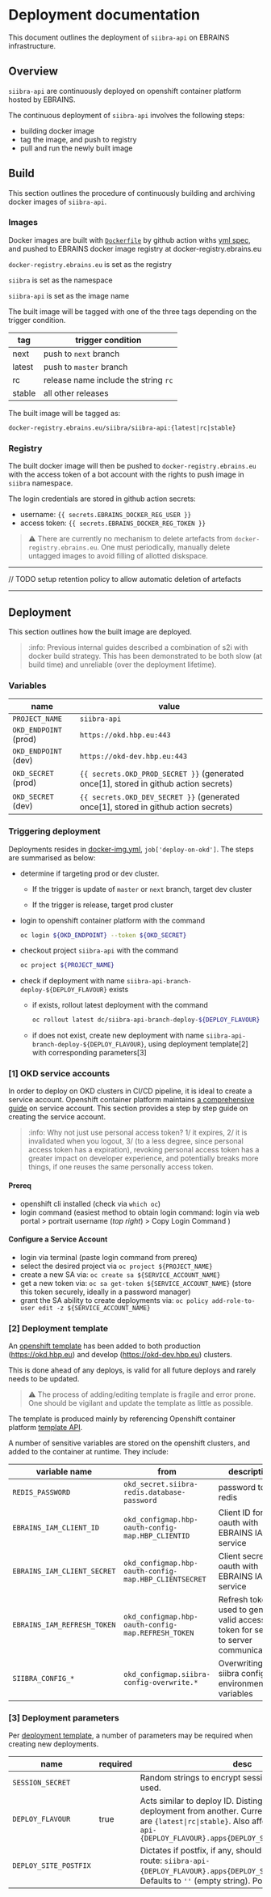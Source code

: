 # Deployment documentation

This document outlines the deployment of `siibra-api` on EBRAINS infrastructure.

## Overview

`siibra-api` are continuously deployed on openshift container platform hosted by EBRAINS.

The continuous deployment of `siibra-api` involves the following steps:

- building docker image
- tag the image, and push to registry
- pull and run the newly built image

## Build

This section outlines the procedure of continuously building and archiving docker images of `siibra-api`.

### Images

Docker images are built with [`Dockerfile`](../Dockerfile) by github action withs [yml spec](../.github/workflows/docker-img.yml), and pushed to EBRAINS docker image registry at docker-registry.ebrains.eu

`docker-registry.ebrains.eu` is set as the registry

`siibra` is set as the namespace

`siibra-api` is set as the image name

The built image will be tagged with one of the three tags depending on the trigger condition.

| tag | trigger condition |
| --- | --- |
| next | push to `next` branch |
| latest | push to `master` branch |
| rc | release name include the string `rc` |
| stable | all other releases |

The built image will be tagged as:

`docker-registry.ebrains.eu/siibra/siibra-api:{latest|rc|stable}`

### Registry

The built docker image will then be pushed to `docker-registry.ebrains.eu` with the access token of a bot account with the rights to push image in `siibra` namespace.

The login credentials are stored in github action secrets:

- username: `{{ secrets.EBRAINS_DOCKER_REG_USER }}`
- access token: `{{ secrets.EBRAINS_DOCKER_REG_TOKEN }}`

> :warning: There are currently no mechanism to delete artefacts from `docker-registry.ebrains.eu`. One must periodically, manually delete untagged images to avoid filling of allotted diskspace.

---

// TODO setup retention policy to allow automatic deletion of artefacts

---

## Deployment

This section outlines how the built image are deployed.

> :info: Previous internal guides described a combination of s2i with docker build strategy. This has been demonstrated to be both slow (at build time) and unreliable (over the deployment lifetime).

### Variables

| name | value | 
| --- | --- |
| `PROJECT_NAME` | `siibra-api` |
| `OKD_ENDPOINT` (prod) | `https://okd.hbp.eu:443` |
| `OKD_ENDPOINT` (dev) | `https://okd-dev.hbp.eu:443` |
| `OKD_SECRET` (prod) | `{{ secrets.OKD_PROD_SECRET }}` (generated once[1], stored in github action secrets) |
| `OKD_SECRET` (dev) | `{{ secrets.OKD_DEV_SECRET }}` (generated once[1], stored in github action secrets) |


### Triggering deployment

Deployments resides in [docker-img.yml](../.github/workflows/docker-img.yml), `job['deploy-on-okd']`. The steps are summarised as below:

- determine if targeting prod or dev cluster.

  - If the trigger is update of `master` or `next` branch, target dev cluster

  - If the trigger is release, target prod cluster

- login to openshift container platform with the command

  ```bash
  oc login ${OKD_ENDPOINT} --token ${OKD_SECRET}
  ```

- checkout project `siibra-api` with the command

  ```bash
  oc project ${PROJECT_NAME}
  ```

- check if deployment with name `siibra-api-branch-deploy-${DEPLOY_FLAVOUR}` exists
  - if exists, rollout latest deployment with the command 
  
    ```bash
    oc rollout latest dc/siibra-api-branch-deploy-${DEPLOY_FLAVOUR}
    ```

  - if does not exist, create new deployment with name `siibra-api-branch-deploy-${DEPLOY_FLAVOUR}`, using deployment template[2] with corresponding parameters[3]

### [1] OKD service accounts

In order to deploy on OKD clusters in CI/CD pipeline, it is ideal to create a service account. Openshift container platform maintains [a comprehensive guide](https://docs.openshift.com/container-platform/3.11/dev_guide/service_accounts.html) on service account. This section provides a step by step guide on creating the service account.

> :info: Why not just use personal access token? 1/ it expires, 2/ it is invalidated when you logout, 3/ (to a less degree, since personal access token has a expiration), revoking personal access token has a greater impact on developer experience, and potentially breaks more things, if one reuses the same personally access token.

#### Prereq

- openshift cli installed (check via `which oc`)
- login command (easiest method to obtain login command: login via web portal > portrait username (*top right*) > Copy Login Command )

#### Configure a Service Account

- login via terminal (paste login command from prereq)
- select the desired project via `oc project ${PROJECT_NAME}`
- create a new SA via: `oc create sa ${SERVICE_ACCOUNT_NAME}`
- get a new token via: `oc sa get-token ${SERVICE_ACCOUNT_NAME}` (store this token securely, ideally in a password manager)
- grant the SA ability to create deployments via: `oc policy add-role-to-user edit -z ${SERVICE_ACCOUNT_NAME}`


### [2] Deployment template

An [openshift template](./branch-deploy-template.yml) has been added to both production (https://okd.hbp.eu) and develop (https://okd-dev.hbp.eu) clusters.

This is done ahead of any deploys, is valid for all future deploys and rarely needs to be updated.

> :warning: The process of adding/editing template is fragile and error prone. One should be vigilant and update the template as little as possible.

The template is produced mainly by referencing Openshift container platform [template API](https://docs.openshift.com/container-platform/3.11/rest_api/template_openshift_io/template-template-openshift-io-v1.html).

A number of sensitive variables are stored on the openshift clusters, and added to the container at runtime. They include:

| variable name | from | description |
| --- | --- | --- |
| `REDIS_PASSWORD` | `okd_secret.siibra-redis.database-password` | password to redis |
| `EBRAINS_IAM_CLIENT_ID` | `okd_configmap.hbp-oauth-config-map.HBP_CLIENTID` | Client ID for oauth with EBRAINS IAM service |
| `EBRAINS_IAM_CLIENT_SECRET` | `okd_configmap.hbp-oauth-config-map.HBP_CLIENTSECRET` | Client secret for oauth with EBRAINS IAM service |
| `EBRAINS_IAM_REFRESH_TOKEN` | `okd_configmap.hbp-oauth-config-map.REFRESH_TOKEN` | Refresh token used to generate valid access token for server to server communications. |
| `SIIBRA_CONFIG_*` | `okd_configmap.siibra-config-overwrite.*` | Overwriting siibra config environment variables |

### [3] Deployment parameters

Per [deployment template](./branch-deploy-template.yml), a number of parameters may be required when creating new deployments.

| name | required | desc | 
| --- | --- | --- |
| `SESSION_SECRET` | | Random strings to encrypt sessions. Not currently used. |
| `DEPLOY_FLAVOUR` | true | Acts similar to deploy ID. Distinguishes one deployment from another. Currently, possible values are `{latest\|rc\|stable}`. Also affects routes: `siibra-api-{DEPLOY_FLAVOUR}.apps{DEPLOY_SITE_POSTFIX}.hbp.eu` |
| `DEPLOY_SITE_POSTFIX` | | Dictates if postfix, if any, should be added to the route: `siibra-api-{DEPLOY_FLAVOUR}.apps{DEPLOY_SITE_POSTFIX}.hbp.eu`. Defaults to `''` (empty string). Possible value: `-dev`|
